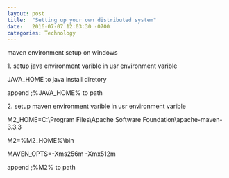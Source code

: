 ```yaml
---
layout: post
title:  "Setting up your own distributed system"
date:   2016-07-07 12:03:30 -0700
categories: Technology
---
```


<h>maven environment setup on windows</h>

<p> 1. setup java environment varible in usr environment varible</p>
</p>    JAVA_HOME to java install diretory</p>
</p>	append ;%JAVA_HOME% to path</p>
</p>2. setup maven environment varible in usr environment varible</p>
</p>   M2_HOME=C:\Program Files\Apache Software Foundation\apache-maven-3.3.3</p>
</p>   M2=%M2_HOME%\bin</p>
</p>   MAVEN_OPTS=-Xms256m -Xmx512m</p>
</p>   append ;%M2% to path</p>



